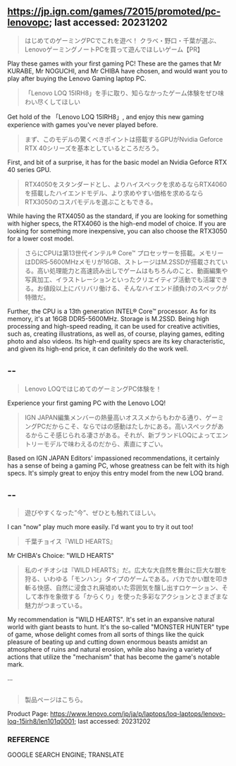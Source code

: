 ## https://jp.ign.com/games/72015/promoted/pc-lenovopc; last accessed: 20231202

> はじめてのゲーミングPCでこれを遊べ！ クラベ・野口・千葉が選ぶ、LenovoゲーミングノートPCを買って遊んでほしいゲーム【PR】

Play these games with your first gaming PC! These are the games that Mr KURABE, Mr NOGUCHI, and Mr CHIBA have chosen, and would want you to play after buying the Lenovo Gaming laptop PC.

> 「Lenovo LOQ 15IRH8」を手に取り、知らなかったゲーム体験をぜひ味わい尽くしてほしい

Get hold of the 「Lenovo LOQ 15IRH8」, and enjoy this new gaming experience with games you've never played before.

> まず、このモデルの驚くべきポイントは搭載するGPUがNvidia Geforce RTX 40シリーズを基本としているところだろう。

First, and bit of a surprise, it has for the basic model an Nvidia Geforce RTX 40 series GPU.

> RTX4050をスタンダードとし、よりハイスペックを求めるならRTX4060を搭載したハイエンドモデル、より求めやすい価格を求めるならRTX3050のコスパモデルを選ぶこともできる。

While having the RTX4050 as the standard, if you are looking for something with higher specs, the RTX4060 is the high-end model of choice. If you are looking for something more inexpensive, you can also choose the RTX3050 for a lower cost model.

> さらにCPUは第13世代インテル® Core™ プロセッサーを搭載。メモリーはDDR5‐5600MHzメモリが16GB、ストレージはM.2SSDが搭載されている。高い処理能力と高速読み出しでゲームはもちろんのこと、動画編集や写真加工、イラストレーションといったクリエイティブ活動でも活躍できる。お値段以上にバリバリ働ける、そんなハイエンド顔負けのスペックが特徴だ。

Further, the CPU is a 13th generation INTEL® Core™ processor. As for its memory, it's at 16GB DDR5-5600MHz. Storage is M.2SSD. Being high processing and high-speed reading, it can be used for creative activities, such as, creating illustrations, as well as, of course, playing games, editing photo and also videos. Its high-end quality specs are its key characteristic, and given its high-end price, it can definitely do the work well.

## --

> Lenovo LOQではじめてのゲーミングPC体験を！

Experience your first gaming PC with the Lenovo LOQ!

> IGN JAPAN編集メンバーの熱量高いオススメからもわかる通り、ゲーミングPCだからこそ、ならではの感動はたしかにある。高いスペックがあるからこそ感じられる凄さがある。それが、新ブランドLOQによってエントリーモデルで味わえるのだから、素直にすごい。

Based on IGN JAPAN Editors' impassioned recommendations, it certainly has a sense of being a gaming PC, whose greatness can be felt with its high specs. It's simply great to enjoy this entry model from the new LOQ brand.

## --

> 遊びやすくなった”今”、ぜひとも触れてほしい。

I can "now" play much more easily. I'd want you to try it out too!

> 千葉チョイス『WILD HEARTS』

Mr CHIBA's Choice: "WILD HEARTS"

> 私のイチオシは『WILD HEARTS』だ。広大な大自然を舞台に巨大な獣を狩る、いわゆる「モンハン」タイプのゲームである。バカでかい獣を叩き斬る快感、自然に浸食され廃墟めいた雰囲気を醸し出すロケーション、そして本作を象徴する「からくり」を使った多彩なアクションとさまざまな魅力がつまっている。

My recommendation is "WILD HEARTS". It's set in an expansive natural world with giant beasts to hunt. It's the so-called "MONSTER HUNTER" type of game, whose delight comes from all sorts of things like the quick pleasure of beating up and cutting down enormous beasts amidst an atmosphere of ruins and natural erosion, while also having a variety of actions that utilize the "mechanism" that has become the game's notable mark.

...

##

> 製品ページはこちら。


Product Page: https://www.lenovo.com/jp/ja/p/laptops/loq-laptops/lenovo-loq-15irh8/len101q0001; last accessed: 20231202

### REFERENCE

GOOGLE SEARCH ENGINE; TRANSLATE
